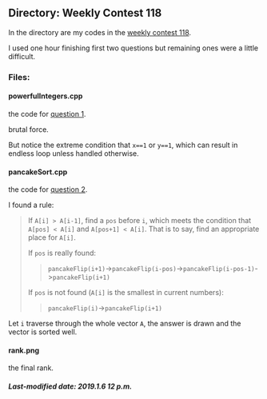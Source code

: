 ## Directory: Weekly Contest 118

In the directory are my codes in the [weekly contest 118](https://leetcode-cn.com/contest/weekly-contest-118).

I used one hour finishing first two questions but remaining ones were a little difficult.

### Files:

#### powerfulIntegers.cpp

the code for [question 1](https://leetcode-cn.com/contest/weekly-contest-118/problems/powerful-integers/).

brutal force.

But notice the extreme condition that `x==1` or `y==1`, which can result in endless loop unless handled otherwise.

#### pancakeSort.cpp

the code for [question 2](https://leetcode-cn.com/contest/weekly-contest-118/problems/pancake-sorting/).

I found a rule:

> If `A[i] > A[i-1]`, find a `pos` before `i`, which meets the condition that `A[pos] < A[i]` and `A[pos+1] < A[i]`. That is to say, find an appropriate place for `A[i]`.
>
> If `pos` is really found:
>
> > `pancakeFlip(i+1)`->`pancakeFlip(i-pos)`->`pancakeFlip(i-pos-1)`->`pancakeFlip(i+1)`
>
> If `pos` is not found (`A[i]` is the smallest in current numbers):
>
> > `pancakeFlip(i)`->`pancakeFlip(i+1)`

Let `i` traverse through the whole vector `A`, the answer is drawn and the vector is sorted well.

#### rank.png

the final rank.

##### Last-modified date: 2019.1.6 12 p.m.

